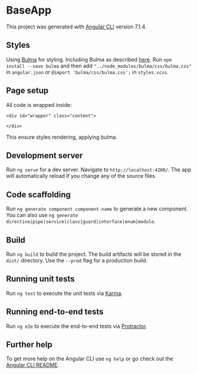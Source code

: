 # BaseApp

This project was generated with [Angular CLI](https://github.com/angular/angular-cli) version 7.1.4.

## Styles

Using [Bulma]() for styling. Including Bulma as described [here](https://scotch.io/courses/build-your-first-angular-website/adding-bulma-css-to-an-angular-app). Run `npm install --save bulma` and then add `"../node_modules/bulma/css/bulma.css"` in `angular.json` or `@import 'bulma/css/bulma.css';` in `styles.scss`.

## Page setup

All code is wrapped inside:

```
<div id="wrapper" class="content">
 
</div>
```
This ensure styles rendering, applying bulma.

## Development server

Run `ng serve` for a dev server. Navigate to `http://localhost:4200/`. The app will automatically reload if you change any of the source files.

## Code scaffolding

Run `ng generate component component-name` to generate a new component. You can also use `ng generate directive|pipe|service|class|guard|interface|enum|module`.

## Build

Run `ng build` to build the project. The build artifacts will be stored in the `dist/` directory. Use the `--prod` flag for a production build.

## Running unit tests

Run `ng test` to execute the unit tests via [Karma](https://karma-runner.github.io).

## Running end-to-end tests

Run `ng e2e` to execute the end-to-end tests via [Protractor](http://www.protractortest.org/).

## Further help

To get more help on the Angular CLI use `ng help` or go check out the [Angular CLI README](https://github.com/angular/angular-cli/blob/master/README.md).
